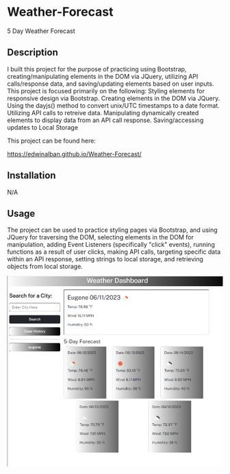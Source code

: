 # Weather-Forecast
5 Day Weather Forecast

## Description

I built this project for the purpose of practicing using Bootstrap, creating/manipulating elements in the DOM via JQuery, utilizing API calls/response data, and saving/updating elements based on user inputs. This project is focused primarily on the following:
Styling elements for responsive design via Bootstrap.
Creating elements in the DOM via JQuery.
Using the dayjs() method to convert unix/UTC timestamps to a date format.
Utilizing API calls to retreive data.
Manipulating dynamically created elements to display data from an API call response.
Saving/accessing updates to Local Storage

This project can be found here:

https://edwinalban.github.io/Weather-Forecast/

## Installation

N/A

## Usage

The project can be used to practice styling pages via Bootstrap, and using JQuery for traversing the DOM, selecting elements in the DOM for manipulation, adding Event Listeners (specifically "click" events), running functions as a result of user clicks, making API calls, targeting specific data within an API response, setting strings to local storage, and retrieving objects from local storage.

![alt text](./assets/images/weather-forecast-screencap.png)